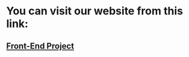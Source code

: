 # You can visit our website from this link: 

## [Front-End Project](https://ammoor.github.io/Front-End-Project/HTML/index.html)
